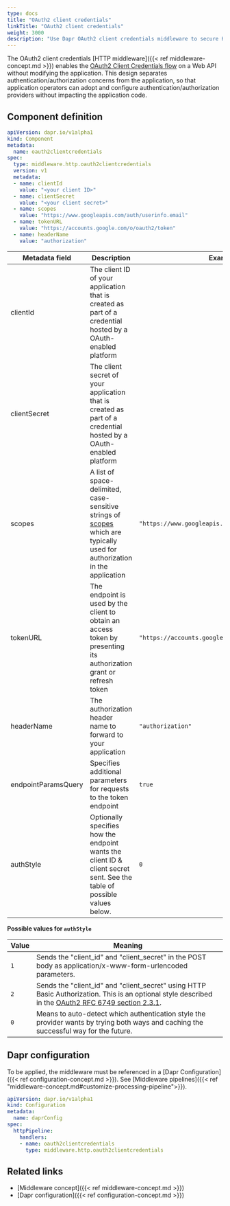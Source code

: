 ```yaml
---
type: docs
title: "OAuth2 client credentials"
linkTitle: "OAuth2 client credentials"
weight: 3000
description: "Use Dapr OAuth2 client credentials middleware to secure HTTP endpoints"
---
```


The OAuth2 client credentials [HTTP middleware]({{< ref middleware-concept.md >}}) enables the [OAuth2 Client Credentials flow](https://tools.ietf.org/html/rfc6749#section-4.4) on a Web API without modifying the application. This design separates authentication/authorization concerns from the application, so that application operators can adopt and configure authentication/authorization providers without impacting the application code.

## Component definition

```yaml
apiVersion: dapr.io/v1alpha1
kind: Component
metadata:
  name: oauth2clientcredentials
spec:
  type: middleware.http.oauth2clientcredentials
  version: v1
  metadata:
  - name: clientId
    value: "<your client ID>"
  - name: clientSecret
    value: "<your client secret>"
  - name: scopes
    value: "https://www.googleapis.com/auth/userinfo.email"
  - name: tokenURL
    value: "https://accounts.google.com/o/oauth2/token"
  - name: headerName
    value: "authorization"
```

| Metadata field      | Description                                                                                                                                                                                                                                                                                                                                                                                                                                                                                         | Example                                            |
|---------------------|-----------------------------------------------------------------------------------------------------------------------------------------------------------------------------------------------------------------------------------------------------------------------------------------------------------------------------------------------------------------------------------------------------------------------------------------------------------------------------------------------------|----------------------------------------------------|
| clientId            | The client ID of your application that is created as part of a credential hosted by a OAuth-enabled platform                                                                                                                                                                                                                                                                                                                                                                                        |                                                    |
| clientSecret        | The client secret of your application that is created as part of a credential hosted by a OAuth-enabled platform                                                                                                                                                                                                                                                                                                                                                                                    |                                                    |
| scopes              | A list of space-delimited, case-sensitive strings of [scopes](https://tools.ietf.org/html/rfc6749#section-3.3) which are typically used for authorization in the application                                                                                                                                                                                                                                                                                                                        | `"https://www.googleapis.com/auth/userinfo.email"` |
| tokenURL            | The endpoint is used by the client to obtain an access token by presenting its authorization grant or refresh token                                                                                                                                                                                                                                                                                                                                                                                 | `"https://accounts.google.com/o/oauth2/token"`     |
| headerName          | The authorization header name to forward to your application                                                                                                                                                                                                                                                                                                                                                                                                                                        | `"authorization"`                                  |
| endpointParamsQuery | Specifies additional parameters for requests to the token endpoint                                                                                                                                                                                                                                                                                                                                                                                                                                  | `true`                                             |
| authStyle           | Optionally specifies how the endpoint wants the client ID & client secret sent. See the table of possible values below. | `0`                                                |

**Possible values for `authStyle`**

| Value | Meaning |
|-------|---------|
| `1`   | Sends the "client_id" and "client_secret" in the POST body as application/x-www-form-urlencoded parameters. |
| `2`   | Sends the "client_id" and "client_secret" using HTTP Basic Authorization. This is an optional style described in the [OAuth2 RFC 6749 section 2.3.1](https://tools.ietf.org/html/rfc6749#section-2.3.1). |
| `0`   | Means to auto-detect which authentication style the provider wants by trying both ways and caching the successful way for the future. |

## Dapr configuration

To be applied, the middleware must be referenced in a [Dapr Configuration]({{< ref configuration-concept.md >}}). See [Middleware pipelines]({{< ref "middleware-concept.md#customize-processing-pipeline">}}).

```yaml
apiVersion: dapr.io/v1alpha1
kind: Configuration
metadata:
  name: daprConfig
spec:
  httpPipeline:
    handlers:
    - name: oauth2clientcredentials
      type: middleware.http.oauth2clientcredentials
```

## Related links
- [Middleware concept]({{< ref middleware-concept.md >}})
- [Dapr configuration]({{< ref configuration-concept.md >}})